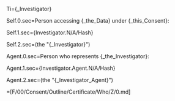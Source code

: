 Ti={_Investigator}

Self.0.sec=Person accessing {_the_Data} under {_this_Consent}:

Self.1.sec={Investigator.N/A/Hash}

Self.2.sec=(the "{_Investigator}")

Agent.0.sec=Person who represents {_the_Investigator}:

Agent.1.sec={Investigator.Agent.N/A/Hash}

Agent.2.sec=(the "{_Investigator_Agent}")

=[F/00/Consent/Outline/Certificate/Who/Z/0.md]
